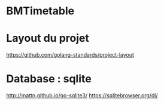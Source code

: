# BMTimetable

# Layout du projet
https://github.com/golang-standards/project-layout


# Database : sqlite
http://mattn.github.io/go-sqlite3/
https://sqlitebrowser.org/dl/